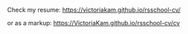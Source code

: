 Check my resume: https://victoriakam.github.io/rsschool-cv/

or as a markup:
https://VictoriaKam.github.io/rsschool-cv/cv
